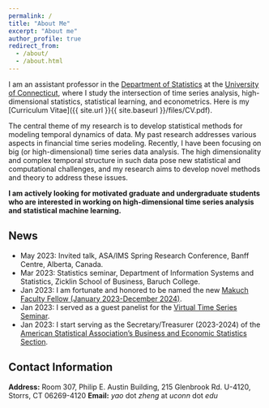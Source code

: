 ```yaml
---
permalink: /
title: "About Me"
excerpt: "About me"
author_profile: true
redirect_from: 
  - /about/
  - /about.html
---
```


I am an assistant professor in the [Department of Statistics](https://statistics.uconn.edu/) at the [University of Connecticut](https://uconn.edu/), where I study the intersection of time series analysis, high-dimensional statistics, statistical learning, and econometrics. Here is my [Curriculum Vitae]({{ site.url }}{{ site.baseurl }}/files/CV.pdf).

The central theme of my research is to develop statistical methods for modeling temporal dynamics of data. My past research addresses various aspects in financial time series modeling. Recently, I have been focusing on big (or high-dimensional) time series data analysis. The high dimensionality and complex temporal structure in such data pose new statistical and computational challenges, and my research aims to develop novel methods and theory to address these issues.

**I am actively looking for motivated graduate and undergraduate students who are interested in working on high-dimensional time series analysis and statistical machine learning.**


## News

- May 2023: Invited talk, ASA/IMS Spring Research Conference, Banff Centre, Alberta, Canada.
- Mar 2023: Statistics seminar, Department of Information Systems and Statistics, Zicklin School of Business, Baruch College.
- Jan 2023: I am fortunate and honored to be named the new [Makuch Faculty Fellow (January 2023-December 2024)](https://clas.uconn.edu/faculty-staff/endowed-chairs/#makuch).
- Jan 2023: I served as a guest panelist for the [Virtual Time Series Seminar](https://sites.google.com/view/vtss/).
- Jan 2023: I start serving as the Secretary/Treasurer (2023-2024) of the [American Statistical Association’s Business and Economic Statistics Section](https://community.amstat.org/businessandeconomicstatisticssection/home).


## Contact Information

**Address:**  Room 307, Philip E. Austin Building, 215 Glenbrook Rd. U-4120, Storrs, CT 06269-4120
**Email:**  *yao* dot *zheng* at *uconn* dot *edu*

